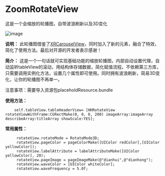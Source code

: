 # ZoomRotateView
这是一个会缩放的轮播图，自带波浪刷新以及3D变化

![image](https://github.com/yuwind/ZoomRotateView/blob/master/ScreenShort/zoomRotateView.gif)



**说明：**
	 此轮播图借鉴了[XRCarouselView](https://github.com/codingZero/XRCarouselView)，同时加入了新的元素，融合了特效，简化了使用方法。最后对开源的开发者表示感谢！
	 
	 
**简介：**
	 这是一个一句话就可实现基础功能的缩放轮播图，内部自动设置代理，自动监听tableView的滚动，用结构体存储数据，简化赋值流程。不依赖第三方库，只需要调用实例化方法，设置几个属性即可使用。同时拥有波浪刷新，简易3D变化，让你的轮播图不再单一。
	 
注意事项：需要导入资源包placeholdResource.bundle

**使用方法：**
```objc
	self.tableView.tableHeaderView= [HHRotateView rotateViewWithFrame:CGRectMake(0, 0, 0, 200) imageArray:imageArray describeArray:titleArray showScale:YES];
```
**常用属性：**
```objc
	 rotateView.rotateMode = RotateMode3D;
	 rotateView.pageColor = pageColorMake([UIColor redColor],[UIColor yellowColor]);
	 rotateView.labelAttribute = labelAttributeMake([UIColor yellowColor], 20);
	 rotateView.pageImage = pageImageMake(@"dianhui",@"dianhong");
	 rotateView.waveColor = [UIColor whiteColor];
	 rotateView.waveFrequency = 5.0f;
```


